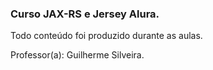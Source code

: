 ﻿### Curso JAX-RS e Jersey Alura.

Todo conteúdo foi produzido durante as aulas.

Professor(a): Guilherme Silveira.